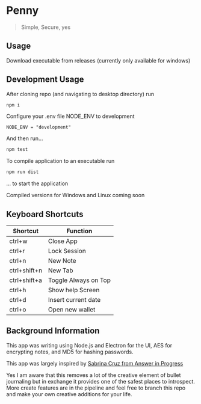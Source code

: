# Penny

> Simple, Secure, yes

## Usage

Download executable from releases (currently only available for windows)

## Development Usage

After cloning repo (and navigating to desktop directory) run

```bash
npm i
```

Configure your .env file NODE_ENV to development

```env
NODE_ENV = "development"
```

And then run...

```bash
npm test
```

To compile application to an executable run

```bash
npm run dist
```

... to start the application

Compiled versions for Windows and Linux coming soon

## Keyboard Shortcuts

| Shortcut     | Function             |
| ------------ | -------------------- |
| ctrl+w       | Close App            |
| ctrl+r       | Lock Session         |
| ctrl+n       | New Note             |
| ctrl+shift+n | New Tab              |
| ctrl+shift+a | Toggle Always on Top |
| ctrl+h       | Show help Screen     |
| ctrl+d       | Insert current date  |
| ctrl+o       | Open new wallet      |

## Background Information

This app was writing using Node.js and Electron for the UI, AES for encrypting notes, and MD5 for hashing passwords.

This app was largely inspired by [Sabrina Cruz from Answer in Progress](https://youtu.be/semHAO-AEn0)

Yes I am aware that this removes a lot of the creative element of bullet journaling but in exchange it provides one of the safest places to introspect. More create features are in the pipeline and feel free to branch this repo and make your own creative additions for your life.
